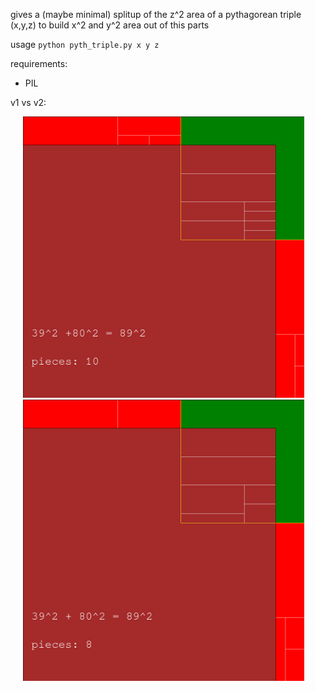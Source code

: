gives a (maybe minimal) splitup of the z^2 area of a pythagorean triple (x,y,z) to build x^2 and y^2 area out of this parts

usage `python pyth_triple.py x y z`

requirements:
 - PIL


v1 vs v2:

<img src="https://raw.githubusercontent.com/asdfkaba/pyth_triple/master/examples_v1/39_80_89_triple.png" width="450" hspace="20"><img src="https://raw.githubusercontent.com/asdfkaba/pyth_triple/master/examples/39_80_89_triple.png" width="450" hspace="20">
